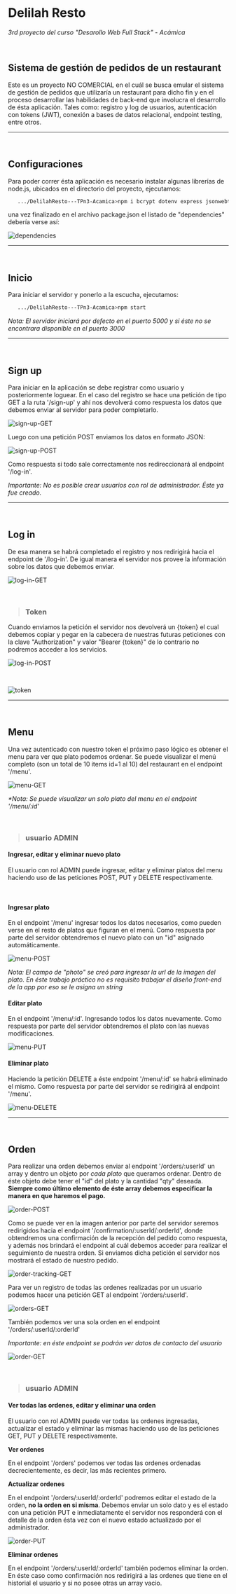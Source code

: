 # **Delilah Resto**
_3rd proyecto del curso "Desarollo Web Full Stack" - Acámica_

&nbsp; 
## **Sistema de gestión de pedidos de un restaurant**
Este es un proyecto NO COMERCIAL en el cuál se busca emular el sistema de gestión de pedidos que utilizaría un restaurant para dicho fin y en el proceso desarrollar las habilidades de back-end que involucra el desarrollo de ésta aplicación. Tales como: registro y log de usuarios, autenticación con tokens (JWT), conexión a bases de datos relacional, endpoint testing, entre otros.


---
&nbsp; 
## **Configuraciones** 

Para poder correr ésta aplicación es necesario instalar algunas librerías de node.js, ubicados en el directorio del proyecto, ejecutamos:

```bash
   .../DelilahResto---TPn3-Acamica>npm i bcrypt dotenv express jsonwebtoken mysql2 nodemon sequelize
``` 

una vez finalizado en el archivo package.json el listado de "dependencies" debería verse así:

![dependencies](https://user-images.githubusercontent.com/59923978/103581543-fd91b380-4eba-11eb-8b52-afc35b757dd6.png)



---
&nbsp; 
## **Inicio** 

Para iniciar el servidor y ponerlo a la escucha, ejecutamos:

```bash
   .../DelilahResto---TPn3-Acamica>npm start
``` 

_*Nota: El servidor iniciará por defecto en el puerto 5000 y si éste no se encontrara disponible en el puerto 3000*_

---

&nbsp; 
## **Sign up** 
Para iniciar en la aplicación se debe registrar como usuario y posteriormente loguear. En el caso del registro se hace una petición de tipo GET a la ruta '/sign-up' y ahí nos devolverá como respuesta los datos que debemos enviar al servidor para poder completarlo. 


![sign-up-GET](https://user-images.githubusercontent.com/59923978/103498086-4ba6a880-4e22-11eb-91ea-28227ee60f3b.png)


Luego con una petición POST enviamos los datos en formato JSON: 


![sign-up-POST](https://user-images.githubusercontent.com/59923978/103498087-4ba6a880-4e22-11eb-8166-2cc8a15d93fd.png)



Como respuesta si todo sale correctamente nos redireccionará al endpoint '/log-in'. 

_*Importante: No es posible crear usuarios con rol de administrador. Éste ya fue creado.*_

---
&nbsp; 
## **Log in**
De esa manera se habrá completado el registro y nos redirigirá hacia el endpoint de '/log-in'. De igual manera el servidor nos provee la información sobre los datos que debemos enviar.


![log-in-GET](https://user-images.githubusercontent.com/59923978/103498070-48132180-4e22-11eb-8602-e28ba5418aa1.png)



&nbsp; 

>### Token

Cuando enviamos la petición el servidor nos devolverá un {token} el cual debemos copiar y pegar en la cabecera de nuestras futuras peticiones con la clave "Authorization" y valor "Bearer {token}" de lo contrario no podremos acceder a los servicios.

![log-in-POST](https://user-images.githubusercontent.com/59923978/103552771-2d28c780-4e8b-11eb-8ae0-a2041f257db1.png)


&nbsp;

![token](https://user-images.githubusercontent.com/59923978/103552955-7c6ef800-4e8b-11eb-8e50-80d6ae65f3f3.png)


---
&nbsp; 
## **Menu**
Una vez autenticado con nuestro token el próximo paso lógico es obtener el menu para ver que plato podemos ordenar. Se puede visualizar el menú completo (son un total de 10 items id=1 al 10) del restaurant en el endpoint '/menu'. 

![menu-GET](https://user-images.githubusercontent.com/59923978/103498077-49444e80-4e22-11eb-9901-e5163154393b.png)

_*Nota: Se puede visualizar un solo plato del menu en el endpoint '/menu/:id'_

&nbsp; 
> ### usuario ADMIN
#### **Ingresar, editar y eliminar nuevo plato**
El usuario con rol ADMIN puede ingresar, editar y eliminar platos del menu haciendo uso de las peticiones POST, PUT y DELETE respectivamente.

&nbsp;

#### **Ingresar plato**

En el endpoint '/menu' ingresar todos los datos necesarios, como pueden verse en el resto de platos que figuran en el menú.
Como respuesta por parte del servidor obtendremos el nuevo plato con un "id" asignado automáticamente.

![menu-POST](https://user-images.githubusercontent.com/59923978/103498079-49dce500-4e22-11eb-84f0-9ddb72ef75fd.png)

_*Nota: El campo de "photo" se creó para ingresar la url de la imagen del plato. En éste trabajo práctico no es requisito trabajar el diseño front-end de la app por eso se le asigna un string*_

#### **Editar plato**

En el endpoint '/menu/:id'. Ingresando todos los datos nuevamente.
Como respuesta por parte del servidor obtendremos el plato con las nuevas modificaciones.

![menu-PUT](https://user-images.githubusercontent.com/59923978/103498080-49dce500-4e22-11eb-8a79-00eb8589c977.png)



#### **Eliminar plato**

Haciendo la petición DELETE a éste endpoint '/menu/:id' se habrá eliminado el mismo. 
Como respuesta por parte del servidor se redirigirá al endpoint '/menu'.

![menu-DELETE](https://user-images.githubusercontent.com/59923978/103552028-00c07b80-4e8a-11eb-9983-3f5d484aa109.png)


---
&nbsp; 
## **Orden**

Para realizar una orden debemos enviar al endpoint '/orders/:userId' un array y dentro un objeto por _cada plato_ que queramos ordenar. Dentro de éste objeto debe tener el "id" del plato y la cantidad "qty" deseada. **Siempre como último elemento de éste array debemos especificar la manera en que haremos el pago.** 


![order-POST](https://user-images.githubusercontent.com/59923978/103498213-b821a780-4e22-11eb-9fb8-7e328c6d9eff.png)


Como se puede ver en la imagen anterior por parte del servidor seremos redirigidos hacia el endpoint '/confirmation/:userId/:orderId', donde obtendremos una confirmación de la recepción del pedido como respuesta, y además nos brindará el endpoint al cuál debemos acceder para realizar el seguimiento de nuestra orden. Si enviamos dicha petición el servidor nos mostrará el estado de nuestro pedido.


![order-tracking-GET](https://user-images.githubusercontent.com/59923978/103498085-4b0e1200-4e22-11eb-9da2-851226a10017.png)


Para ver un registro de todas las ordenes realizadas por un usuario podemos hacer una petición GET al endpoint '/orders/:userId'. 

![orders-GET](https://user-images.githubusercontent.com/59923978/103498084-4b0e1200-4e22-11eb-8528-f27f83e4e220.png)

También podemos ver una sola orden en el endpoint '/orders/:userId/:orderId'

_Importante: en éste endpoint se podrán ver datos de contacto del usuario_

![order-GET](https://user-images.githubusercontent.com/59923978/103498082-4a757b80-4e22-11eb-9957-73ccfbc2fce2.png)


&nbsp; 
>### usuario ADMIN
#### **Ver todas las ordenes, editar y eliminar una orden**
El usuario con rol ADMIN puede ver todas las ordenes ingresadas, actualizar el estado y eliminar las mismas haciendo uso de las peticiones GET, PUT y DELETE respectivamente.

**Ver ordenes**

En el endpoint '/orders' podemos ver todas las ordenes ordenadas decrecientemente, es decir, las más recientes primero.

**Actualizar ordenes**

En el endpoint '/orders/:userId/:orderId' podremos editar el estado de la orden, **no la orden en si misma**. Debemos enviar un solo dato y es el estado con una petición PUT e inmediatamente el servidor nos responderá con el detalle de la orden ésta vez con el nuevo estado actualizado por el administrador.

![order-PUT](https://user-images.githubusercontent.com/59923978/103498083-4a757b80-4e22-11eb-916b-14e7dd4642c5.png)


**Eliminar ordenes**

En el endpoint '/orders/:userId/:orderId' también podemos eliminar la orden. En éste caso como confirmación nos redirigirá a las ordenes que tiene en el historial el usuario y si no posee otras un array vacio.
